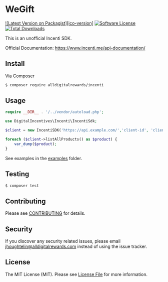 # WeGift

[![Latest Version on Packagist][ico-version]][link-packagist]
[![Software License][ico-license]](LICENSE.MD)
[![Total Downloads][ico-downloads]][link-downloads]

This is an unofficial Incenti SDK.

Official Documentation: https://www.incenti.me/api-documentation/

## Install

Via Composer

```bash
$ composer require alldigitalrewards/incenti
```

## Usage

```php
require __DIR__ . '/../vendor/autoload.php';

use DigitalIncentives\Incenti\IncentiSdk;

$client = new IncentiSDK('https://api.example.com/','client-id', 'client-secret');

foreach ($client->listAllProducts() as $product) {
    var_dump($product);
}
```

See examples in the [examples](/examples) folder.

## Testing

```bash
$ composer test
```

## Contributing

Please see [CONTRIBUTING](CONTRIBUTING.md) for details.

## Security

If you discover any security related issues, please email jhoughtelin@alldigitalrewards.com instead of using the issue tracker.

## License

The MIT License (MIT). Please see [License File](LICENSE.MD) for more information.

[ico-license]: https://img.shields.io/badge/license-MIT-brightgreen.svg?style=flat-square
[ico-downloads]: https://img.shields.io/packagist/dt/digitalincentives/incenti.svg?style=flat-square

[link-packagist]: https://packagist.org/packages/digitalincentives/incenti
[link-downloads]: https://packagist.org/packages/digitalincentives/incenti
